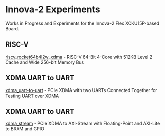 # Innova-2 Experiments

Works in Progress and Experiments for the Innova-2 Flex XCKU15P-based Board.

## RISC-V

[riscv_rocket64b4l2w_xdma](riscv_rocket64b4l2w_xdma) - RISC-V 64-Bit 4-Core with 512KB Level 2 Cache and Wide 256-bit Memory Bus

## XDMA UART to UART

[xdma_uart-to-uart](xdma_uart-to-uart) - PCIe XDMA with two UARTs Connected Together for Testing UART over XDMA

## XDMA UART to UART

[xdma_stream](xdma_stream) - PCIe XDMA to AXI-Stream with Floating-Point and AXI-Lite to BRAM and GPIO

